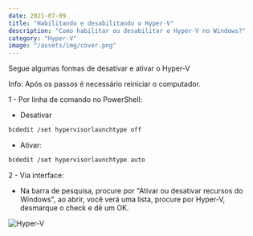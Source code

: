 ```yaml
---
date: 2021-07-09
title: "Habilitando e desabilitando o Hyper-V"
description: "Como habilitar ou desabilitar o Hyper-V no Windows?"
category: "Hyper-V"
image: "/assets/img/cover.png"
---
```


Segue algumas formas de desativar e ativar o Hyper-V

Info: Após os passos é necessário reiniciar o computador.

1 - Por linha de comando no PowerShell:

- Desativar
``` bash
bcdedit /set hypervisorlaunchtype off
```
- Ativar:
``` bash
bcdedit /set hypervisorlaunchtype auto
```

2 - Via interface:

- Na barra de pesquisa, procure por "Ativar ou desativar recursos do Windows", ao abrir, você verá uma lista, procure por Hyper-V, desmarque o check e dê um OK.

<div class="averageSize">

![Hyper-V](/assets/img/HyperV.png)

</div>

